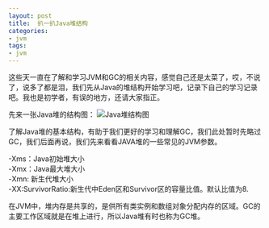 ```yaml
---
layout: post
title:  扒一扒Java堆结构
categories:
- jvm
tags:
- jvm
---
```


这些天一直在了解和学习JVM和GC的相关内容，感觉自己还是太菜了，哎，不说了，说多了都是泪，我们先从Java的堆结构开始学习吧，记录下自己的学习记录吧。我也是初学者，有误的地方，还请大家指正。

先来一张Java堆的结构图：
![Java堆结构图](http://wentaotang.qiniudn.com/Heap-struct.png)

了解Java堆的基本结构，有助于我们更好的学习和理解GC，我们此处暂时先略过GC，我们后面再说，我们先来看看JAVA堆的一些常见的JVM参数。

-Xms：Java初始堆大小  
-Xmx：Java最大堆大小  
-Xmn: 新生代堆大小  
-XX:SurvivorRatio:新生代中Eden区和Survivor区的容量比值。默认比值为8.

在JVM中，堆内存是共享的，是供所有类实例和数组对象分配内存的区域。GC的主要工作区域就是在堆上进行，所以Java堆有时也称为GC堆。